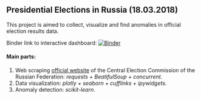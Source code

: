 ## Presidential Elections in Russia (18.03.2018)

This project is aimed to collect, visualize and find anomalies in official election results data.

Binder link to interactive dashboard: [![Binder](https://mybinder.org/badge.svg)](https://mybinder.org/v2/gh/german3d/RussianElections2018/master)


#### Main parts:
1. Web scraping [official website](http://www.vybory.izbirkom.ru/region/izbirkom) of the Central Election Commission of the Russian Federation: *requests + BeatifulSoup + concurrent*.
2. Data visualization: *plotly + seaborn + cufflinks + ipywidgets*.
3. Anomaly detection: *scikit-learn*.